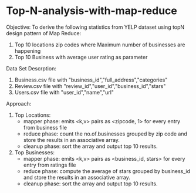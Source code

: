 # Top-N-analysis-with-map-reduce

Objective: To derive the following statistics from YELP dataset using topN design pattern of Map Reduce: 
  1. Top 10 locations zip codes where Maximum number of businesses are happening 
  2. Top 10 Business with average user rating as parameter 

Data Set Descrption: 
  1. Business.csv file with "business_id","full_address","categories"
  2. Review.csv file with "review_id","user_id","business_id","stars"
  3. Users.csv file with "user_id","name","url"
  
Approach:  
1. Top Locations:
   * mapper phase: emits <k,v> pairs as <zipcode, 1> for every entry from business file
   * reduce phase: count the no.of.businesses grouped by zip code and store the results in an associative array.
   * cleanup phase: sort the array and output top 10 results. 
2. Top Businesses:
   * mapper phase: emits <k,v> pairs as <business_id, stars> for every entry from ratings file
   * reduce phase: compute the average of stars grouped by business_id and store the results in an associative array.
   * cleanup phase: sort the array and output top 10 results. 
 
